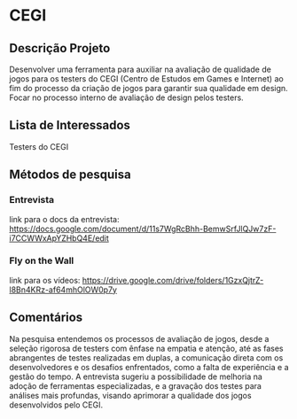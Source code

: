 # CEGI

## Descrição Projeto
Desenvolver uma ferramenta para auxiliar na avaliação de qualidade de jogos para os testers do CEGI (Centro de Estudos em Games e Internet) ao fim do processo da criação de jogos para garantir sua qualidade em design. Focar no processo interno de avaliação de design pelos testers.

## Lista de Interessados
Testers do CEGI

## Métodos de pesquisa
### Entrevista
link para o docs da entrevista:
https://docs.google.com/document/d/11s7WgRcBhh-BemwSrfJlQJw7zF-i7CCWWxApYZHbQ4E/edit

### Fly on the Wall
link para os vídeos:
https://drive.google.com/drive/folders/1GzxQjtrZ-l8Bn4KRz-af64mhOlOW0p7y

## Comentários
Na pesquisa entendemos os processos de avaliação de jogos, desde a seleção rigorosa de testers com ênfase na empatia e atenção, até as fases abrangentes de testes realizadas em duplas, a comunicação direta com os desenvolvedores e os desafios enfrentados, como a falta de experiência e a gestão do tempo. A entrevista sugeriu a possibilidade de melhoria na adoção de ferramentas especializadas, e a gravação dos testes para análises mais profundas, visando aprimorar a qualidade dos jogos desenvolvidos pelo CEGI.